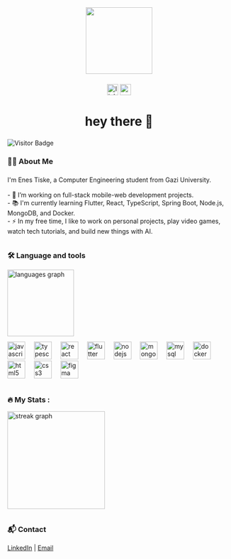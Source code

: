 <div align="center">
  <img height="150" src="https://media.giphy.com/media/M9gbBd9nbDrOTu1Mqx/giphy.gif"  />
</div>

###

<div align="center">
  <a href="https://www.linkedin.com/in/enes-tiske-b27963238" target="_blank"><img src="https://img.shields.io/static/v1?message=LinkedIn&logo=linkedin&label=&color=0077B5&logoColor=white&labelColor=&style=for-the-badge" height="25" alt="linkedin logo"  /></a>
  <a href="mailto:menes.tiske@gmail.com"><img src="https://img.shields.io/static/v1?message=Gmail&logo=gmail&label=&color=D14836&logoColor=white&labelColor=&style=for-the-badge" height="25" alt="gmail logo" /></a>
</div>

###

<h1 align="center">hey there 👋</h1>

###

![Visitor Badge](https://visitor-badge.laobi.icu/badge?page_id=enestiske)

###

<h3 align="left">👩‍💻  About Me</h3>

###

<p align="left">I'm Enes Tiske, a Computer Engineering student from Gazi University.<br>
  <br>- 🔭 I’m working on full-stack mobile-web development projects.
  <br>- 📚 I'm currently learning Flutter, React, TypeScript, Spring Boot, Node.js, MongoDB, and Docker.
  <br>- ⚡ In my free time, I like to work on personal projects, play video games, watch tech tutorials, and build new things with AI.
  <br><img height="12" />
</p>
  
###

<h3 align="left">🛠 Language and tools</h3>
<div align="left">
  <img src="https://github-readme-stats.vercel.app/api/top-langs?username=enestiske&locale=en&hide_title=false&layout=compact&card_width=320&langs_count=5&theme=dracula&hide_border=false" height="150" alt="languages graph" />
  <br><img height="12" /><br>
  <img src="https://cdn.jsdelivr.net/gh/devicons/devicon/icons/javascript/javascript-original.svg" height="40" width="40" alt="javascript logo" />
  <img width="12" />
  <img src="https://cdn.jsdelivr.net/gh/devicons/devicon/icons/typescript/typescript-original.svg" height="40" width="40" alt="typescript logo" />
  <img width="12" />
  <img src="https://cdn.jsdelivr.net/gh/devicons/devicon/icons/react/react-original.svg" height="40" width="40" alt="react logo" />
  <img width="12" />
  <img src="https://cdn.jsdelivr.net/gh/devicons/devicon/icons/flutter/flutter-original.svg" height="40" width="40" alt="flutter logo" />
  <img width="12" />
  <img src="https://cdn.jsdelivr.net/gh/devicons/devicon/icons/nodejs/nodejs-original.svg" height="40" width="40" alt="nodejs logo" />
  <img width="12" />
  <img src="https://cdn.jsdelivr.net/gh/devicons/devicon/icons/mongodb/mongodb-original.svg" height="40" width="40" alt="mongodb logo" />
  <img width="12" />
  <img src="https://cdn.jsdelivr.net/gh/devicons/devicon/icons/mysql/mysql-original.svg" height="40" width="40" alt="mysql logo" />
  <img width="12" />
  <img src="https://cdn.jsdelivr.net/gh/devicons/devicon/icons/docker/docker-original.svg" height="40" width="40" alt="docker logo" />
  <img width="12" />
  <img src="https://cdn.jsdelivr.net/gh/devicons/devicon/icons/html5/html5-original.svg" height="40" width="40" alt="html5 logo" />
  <img width="12" />
  <img src="https://cdn.jsdelivr.net/gh/devicons/devicon/icons/css3/css3-original.svg" height="40" width="40" alt="css3 logo" />
  <img width="12" />
  <img src="https://cdn.jsdelivr.net/gh/devicons/devicon/icons/figma/figma-original.svg" height="40" width="40" alt="figma logo" />
  <br><img height="12" />
</div>

###

<h3 align="left">🔥 My Stats :</h3>
<div align="left">
  <img src="https://streak-stats.demolab.com?user=enestiske&locale=en&mode=daily&theme=dark&hide_border=false&border_radius=5&order=3" height="220" alt="streak graph" />
  <br><img height="12" />
</div>

###

<h3 align="left">📬 Contact</h3>
  <a href="https://www.linkedin.com/in/enes-tiske-b27963238" target="_blank">LinkedIn</a> | <a href="mailto:menes.tiske@gmail.com">Email</a>
<p align="left">
</p>

###
